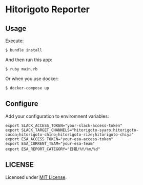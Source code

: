 # Hitorigoto Reporter

## Usage
Execute:

```
$ bundle install
```

And then run this app:

```
$ ruby main.rb
```

Or when you use docker:

```
$ docker-compose up
```


## Configure
Add your configuration to enviromnent variables:

```
export SLACK_ACCESS_TOKEN="your-slack-access-token"
export SLACK_TARGET_CHANNELS="hitorigoto-syaro;hitorigoto-cocoa;hitorigoto-chino;hitorigoto-rize;hitorigoto-chiya"
export ESA_ACCESS_TOKEN="your-esa-access-token"
export ESA_CURRENT_TEAM="your-esa-team"
export ESA_REPORT_CATEGORY="日報/%Y/%m/%d"
```

## LICENSE
Licensed under [MIT License](https://izumin.mit-license.org/2016).
